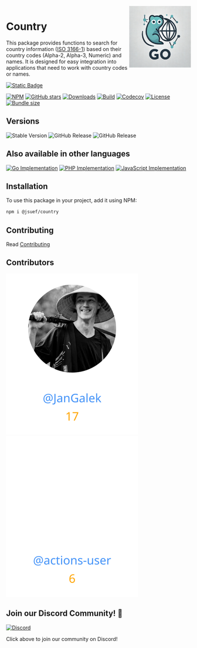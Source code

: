 <img align=right width="168" src="docs/gouef_logo.png">

# Country
This package provides functions to search for country information ([ISO 3166-1](https://www.iso.org/iso-3166-country-codes.html)) based on their country codes (Alpha-2, Alpha-3, Numeric) and names. It is designed for easy integration into applications that need to work with country codes or names.


[![Static Badge](https://img.shields.io/badge/Github-jsuef%2Fcountry-blue?style=for-the-badge&logo=github&link=github.com%2Fjsuef%2Fcountry)](https://github.com/jsuef/github-lib-template)

[![NPM](https://img.shields.io/npm/v/@jsuef/country.svg?style=flat-square)](https://www.npmjs.com/package/@jsuef/country)
[![GitHub stars](https://img.shields.io/github/stars/jsuef/country?style=social)](https://github.com/jsuef/country/stargazers)
[![Downloads](https://img.shields.io/npm/dm/@jsuef/country.svg?style=flat-square)](https://www.npmjs.com/package/@jsuef/country)
[![Build](https://github.com/jsuef/country/actions/workflows/release.yml/badge.svg)](https://github.com/jsuef/country/actions/workflows/release.yml)
[![Codecov](https://codecov.io/gh/jsuef/country/branch/main/graph/badge.svg?token=YUG8EMH6Q8)](https://codecov.io/gh/jsuef/country)
[![License](https://img.shields.io/npm/l/@jsuef/country.svg?style=flat-square)](https://github.com/jsuef/country/blob/main/LICENSE)
[![Bundle size](https://img.shields.io/bundlephobia/min/@jsuef/country?style=flat-square)](https://bundlephobia.com/result?p=@jsuef/country)

## Versions
![Stable Version](https://img.shields.io/github/v/release/jsuef/country?label=Stable&labelColor=green)
![GitHub Release](https://img.shields.io/github/v/release/jsuef/country?label=RC&include_prereleases&filter=*rc*&logoSize=diago)
![GitHub Release](https://img.shields.io/github/v/release/jsuef/country?label=Beta&include_prereleases&filter=*beta*&logoSize=diago)

## Also available in other languages

[![Go Implementation](https://img.shields.io/badge/Go-country-00ADD8?logo=Go&logoColor=white)](https://github.com/gouef/country)
[![PHP Implementation](https://img.shields.io/badge/PHP-country-4F5D95?logo=php&logoColor=white)](https://github.com/phpuef/country)
[![JavaScript Implementation](https://img.shields.io/badge/JavaScript-country-f1e05a?logo=javascript&logoColor=black)](https://github.com/jsuef/country)


## Installation

To use this package in your project, add it using NPM:

```bash
npm i @jsuef/country
```

## Contributing

Read [Contributing](CONTRIBUTING.md)

## Contributors

<div>
<span>
  <a href="https://github.com/JanGalek"><img src="https://raw.githubusercontent.com/jsuef/country/refs/heads/contributors-svg/.github/contributors/JanGalek.svg" alt="JanGalek" /></a>
</span>
<span>
  <a href="https://github.com/actions-user"><img src="https://raw.githubusercontent.com/jsuef/country/refs/heads/contributors-svg/.github/contributors/actions-user.svg" alt="actions-user" /></a>
</span>
</div>

## Join our Discord Community! 🎉

[![Discord](https://img.shields.io/discord/1334331501462163509?style=for-the-badge&logo=discord&logoColor=white&logoSize=auto&label=Community%20discord&labelColor=blue&link=https%3A%2F%2Fdiscord.gg%2FwjGqeWFnqK
)](https://discord.gg/wjGqeWFnqK)

Click above to join our community on Discord!
